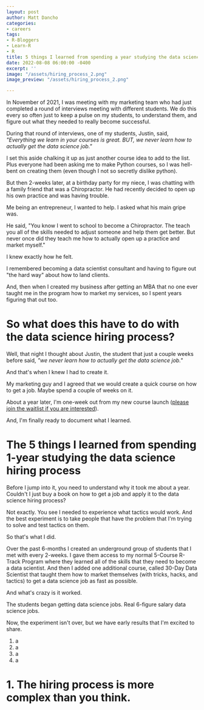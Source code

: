 ```yaml
---
layout: post
author: Matt Dancho
categories:
- careers
tags:
- R-Bloggers
- Learn-R
- R
title: 5 things I learned from spending a year studying the data science hiring process
date: 2022-08-08 06:00:00 -0400
excerpt: ''
image: "/assets/hiring_process_2.png"
image_preview: "/assets/hiring_process_2.png"

---
```

In November of 2021, I was meeting with my marketing team who had just completed a round of interviews meeting with different students. We do this every so often just to keep a pulse on my students, to understand them, and figure out what they needed to really become successful. 

During that round of interviews, one of my students, Justin, said, _"Everything we learn in your courses is great. BUT, we never learn how to actually get the data science job."_ 

I set this aside chalking it up as just another course idea to add to the list. Plus everyone had been asking me to make Python courses, so I was hell-bent on creating them (even though I not so secretly dislike python).  

But then 2-weeks later, at a birthday party for my niece, I was chatting with a family friend that was a Chiropractor. He had recently decided to open up his own practice and was having trouble. 

Me being an entrepreneur, I wanted to help. I asked what his main gripe was. 

He said, "You know I went to school to become a Chiropractor. The teach you all of the skills needed to adjust someone and help them get better. But never once did they teach me how to actually open up a practice and market myself."

I knew exactly how he felt. 

I remembered becoming a data scientist consultant and having to figure out "the hard way" about how to land clients. 

And, then when I created my business after getting an MBA that no one ever taught me in the program how to market my services, so I spent years figuring that out too. 

# So what does this have to do with the data science hiring process?

Well, that night I thought about Justin, the student that just a couple weeks before said, _"we never learn how to actually get the data science job."_

And that's when I knew I had to create it. 

My marketing guy and I agreed that we would create a quick course on how to get a job. Maybe spend a couple of weeks on it. 

About a year later, I'm one-week out from my new course launch ([please join the waitlist if you are interested](https://learn.business-science.io/30day-data-scientist-course-waitlist-1393)).

And, I'm finally ready to document what I learned. 

# The 5 things I learned from spending 1-year studying the data science hiring process

Before I jump into it, you need to understand why it took me about a year. Couldn't I just buy a book on how to get a job and apply it to the data science hiring process?

Not exactly. You see I needed to experience what tactics would work. And the best experiment is to take people that have the problem that I'm trying to solve and test tactics on them. 

So that's what I did. 

Over the past 6-months I created an underground group of students that I met with every  2-weeks. I gave them access to my normal 5-Course R-Track Program where they learned all of the skills that they need to become a data scientist. And then I added one additional course, called 30-Day Data Scientist that taught them how to market themselves (with tricks, hacks, and tactics) to get a data science job as fast as possible.  

And what's crazy is it worked. 

The students began getting data science jobs. Real 6-figure salary data science jobs.

Now, the experiment isn't over, but we have early results that I'm excited to share. 

1. a  
2. a
3. a
4. a

# 1. The hiring process is more complex than you think.
